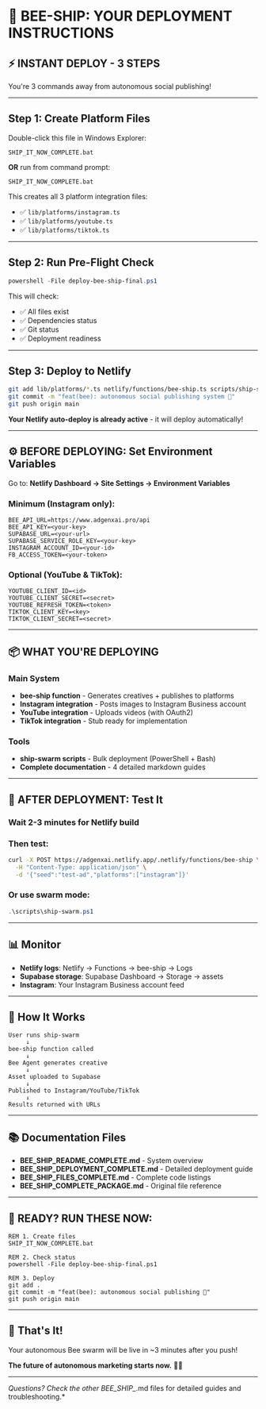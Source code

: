 # 🚀 BEE-SHIP: YOUR DEPLOYMENT INSTRUCTIONS

## ⚡ INSTANT DEPLOY - 3 STEPS

You're 3 commands away from autonomous social publishing!

---

## Step 1: Create Platform Files

Double-click this file in Windows Explorer:
```
SHIP_IT_NOW_COMPLETE.bat
```

**OR** run from command prompt:
```batch
SHIP_IT_NOW_COMPLETE.bat
```

This creates all 3 platform integration files:
- ✅ `lib/platforms/instagram.ts`
- ✅ `lib/platforms/youtube.ts`
- ✅ `lib/platforms/tiktok.ts`

---

## Step 2: Run Pre-Flight Check

```powershell
powershell -File deploy-bee-ship-final.ps1
```

This will check:
- ✅ All files exist
- ✅ Dependencies status
- ✅ Git status
- ✅ Deployment readiness

---

## Step 3: Deploy to Netlify

```bash
git add lib/platforms/*.ts netlify/functions/bee-ship.ts scripts/ship-swarm.* BEE_SHIP_*.md
git commit -m "feat(bee): autonomous social publishing system 🐝"
git push origin main
```

**Your Netlify auto-deploy is already active** - it will deploy automatically!

---

## ⚙️ BEFORE DEPLOYING: Set Environment Variables

Go to: **Netlify Dashboard → Site Settings → Environment Variables**

### Minimum (Instagram only):
```
BEE_API_URL=https://www.adgenxai.pro/api
BEE_API_KEY=<your-key>
SUPABASE_URL=<your-url>
SUPABASE_SERVICE_ROLE_KEY=<your-key>
INSTAGRAM_ACCOUNT_ID=<your-id>
FB_ACCESS_TOKEN=<your-token>
```

### Optional (YouTube & TikTok):
```
YOUTUBE_CLIENT_ID=<id>
YOUTUBE_CLIENT_SECRET=<secret>
YOUTUBE_REFRESH_TOKEN=<token>
TIKTOK_CLIENT_KEY=<key>
TIKTOK_CLIENT_SECRET=<secret>
```

---

## 📦 WHAT YOU'RE DEPLOYING

### Main System
- **bee-ship function** - Generates creatives + publishes to platforms
- **Instagram integration** - Posts images to Instagram Business account
- **YouTube integration** - Uploads videos (with OAuth2)
- **TikTok integration** - Stub ready for implementation

### Tools
- **ship-swarm scripts** - Bulk deployment (PowerShell + Bash)
- **Complete documentation** - 4 detailed markdown guides

---

## 🧪 AFTER DEPLOYMENT: Test It

### Wait 2-3 minutes for Netlify build

### Then test:

```bash
curl -X POST https://adgenxai.netlify.app/.netlify/functions/bee-ship \
  -H "Content-Type: application/json" \
  -d '{"seed":"test-ad","platforms":["instagram"]}'
```

### Or use swarm mode:

```powershell
.\scripts\ship-swarm.ps1
```

---

## 📊 Monitor

- **Netlify logs**: Netlify → Functions → bee-ship → Logs
- **Supabase storage**: Supabase Dashboard → Storage → assets
- **Instagram**: Your Instagram Business account feed

---

## 🐝 How It Works

```
User runs ship-swarm
     ↓
bee-ship function called
     ↓
Bee Agent generates creative
     ↓
Asset uploaded to Supabase
     ↓
Published to Instagram/YouTube/TikTok
     ↓
Results returned with URLs
```

---

## 📚 Documentation Files

- **BEE_SHIP_README_COMPLETE.md** - System overview
- **BEE_SHIP_DEPLOYMENT_COMPLETE.md** - Detailed deployment guide
- **BEE_SHIP_FILES_COMPLETE.md** - Complete code listings
- **BEE_SHIP_COMPLETE_PACKAGE.md** - Original file reference

---

## 🎯 READY? RUN THESE NOW:

```batch
REM 1. Create files
SHIP_IT_NOW_COMPLETE.bat

REM 2. Check status
powershell -File deploy-bee-ship-final.ps1

REM 3. Deploy
git add .
git commit -m "feat(bee): autonomous social publishing 🐝"
git push origin main
```

---

## 🎉 That's It!

Your autonomous Bee swarm will be live in ~3 minutes after you push!

**The future of autonomous marketing starts now.** 🐝✨

---

*Questions? Check the other BEE_SHIP_*.md files for detailed guides and troubleshooting.*
